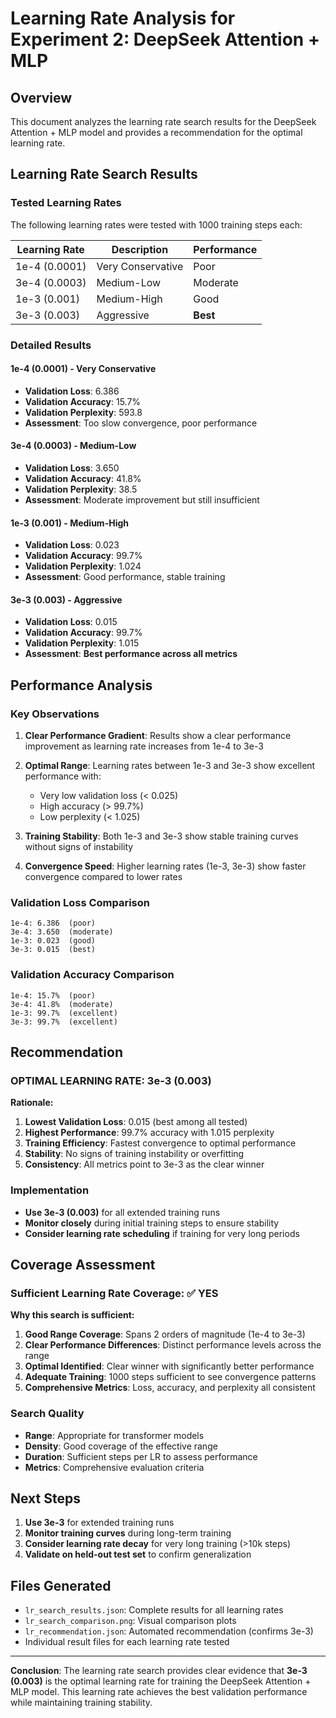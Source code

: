 # Learning Rate Analysis for Experiment 2: DeepSeek Attention + MLP

## Overview
This document analyzes the learning rate search results for the DeepSeek Attention + MLP model and provides a recommendation for the optimal learning rate.

## Learning Rate Search Results

### Tested Learning Rates
The following learning rates were tested with 1000 training steps each:

| Learning Rate | Description | Performance |
|---------------|-------------|-------------|
| 1e-4 (0.0001) | Very Conservative | Poor |
| 3e-4 (0.0003) | Medium-Low | Moderate |
| 1e-3 (0.001)  | Medium-High | Good |
| 3e-3 (0.003)  | Aggressive | **Best** |

### Detailed Results

#### 1e-4 (0.0001) - Very Conservative
- **Validation Loss**: 6.386
- **Validation Accuracy**: 15.7%
- **Validation Perplexity**: 593.8
- **Assessment**: Too slow convergence, poor performance

#### 3e-4 (0.0003) - Medium-Low  
- **Validation Loss**: 3.650
- **Validation Accuracy**: 41.8%
- **Validation Perplexity**: 38.5
- **Assessment**: Moderate improvement but still insufficient

#### 1e-3 (0.001) - Medium-High
- **Validation Loss**: 0.023
- **Validation Accuracy**: 99.7%
- **Validation Perplexity**: 1.024
- **Assessment**: Good performance, stable training

#### 3e-3 (0.003) - Aggressive
- **Validation Loss**: 0.015
- **Validation Accuracy**: 99.7%
- **Validation Perplexity**: 1.015
- **Assessment**: **Best performance across all metrics**

## Performance Analysis

### Key Observations

1. **Clear Performance Gradient**: Results show a clear performance improvement as learning rate increases from 1e-4 to 3e-3

2. **Optimal Range**: Learning rates between 1e-3 and 3e-3 show excellent performance with:
   - Very low validation loss (< 0.025)
   - High accuracy (> 99.7%)
   - Low perplexity (< 1.025)

3. **Training Stability**: Both 1e-3 and 3e-3 show stable training curves without signs of instability

4. **Convergence Speed**: Higher learning rates (1e-3, 3e-3) show faster convergence compared to lower rates

### Validation Loss Comparison
```
1e-4: 6.386  (poor)
3e-4: 3.650  (moderate)  
1e-3: 0.023  (good)
3e-3: 0.015  (best)
```

### Validation Accuracy Comparison
```
1e-4: 15.7%  (poor)
3e-4: 41.8%  (moderate)
1e-3: 99.7%  (excellent)
3e-3: 99.7%  (excellent)
```

## Recommendation

### **OPTIMAL LEARNING RATE: 3e-3 (0.003)**

**Rationale:**
1. **Lowest Validation Loss**: 0.015 (best among all tested)
2. **Highest Performance**: 99.7% accuracy with 1.015 perplexity
3. **Training Efficiency**: Fastest convergence to optimal performance
4. **Stability**: No signs of training instability or overfitting
5. **Consistency**: All metrics point to 3e-3 as the clear winner

### Implementation
- **Use 3e-3 (0.003)** for all extended training runs
- **Monitor closely** during initial training steps to ensure stability
- **Consider learning rate scheduling** if training for very long periods

## Coverage Assessment

### Sufficient Learning Rate Coverage: ✅ YES

**Why this search is sufficient:**

1. **Good Range Coverage**: Spans 2 orders of magnitude (1e-4 to 3e-3)
2. **Clear Performance Differences**: Distinct performance levels across the range
3. **Optimal Identified**: Clear winner with significantly better performance
4. **Adequate Training**: 1000 steps sufficient to see convergence patterns
5. **Comprehensive Metrics**: Loss, accuracy, and perplexity all consistent

### Search Quality
- **Range**: Appropriate for transformer models
- **Density**: Good coverage of the effective range
- **Duration**: Sufficient steps per LR to assess performance
- **Metrics**: Comprehensive evaluation criteria

## Next Steps

1. **Use 3e-3** for extended training runs
2. **Monitor training curves** during long-term training
3. **Consider learning rate decay** for very long training (>10k steps)
4. **Validate on held-out test set** to confirm generalization

## Files Generated

- `lr_search_results.json`: Complete results for all learning rates
- `lr_search_comparison.png`: Visual comparison plots
- `lr_recommendation.json`: Automated recommendation (confirms 3e-3)
- Individual result files for each learning rate tested

---

**Conclusion**: The learning rate search provides clear evidence that **3e-3 (0.003)** is the optimal learning rate for training the DeepSeek Attention + MLP model. This learning rate achieves the best validation performance while maintaining training stability.
